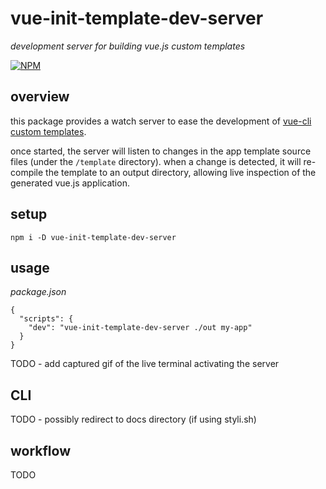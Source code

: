 # vue-init-template-dev-server

*development server for building vue.js custom templates*

[![NPM][1]][2]


## overview

this package provides a watch server to ease the development of [vue-cli custom templates][3].

once started, the server will listen to changes in the app template source files (under the `/template` directory).
when a change is detected, it will re-compile the template to an output directory, allowing live inspection of the 
generated vue.js application.


## setup

    npm i -D vue-init-template-dev-server


## usage

*package.json*

    {
      "scripts": {
        "dev": "vue-init-template-dev-server ./out my-app"
      }
    }

TODO - add captured gif of the live terminal activating the server


## CLI

TODO - possibly redirect to docs directory (if using styli.sh)


## workflow

TODO




[1]: https://img.shields.io/npm/v/vue-init-template-dev-server.svg?style=flat-square
[2]: https://www.npmjs.com/package/vue-init-template-dev-server
[3]: https://github.com/vuejs/vue-cli/tree/master#custom-templates
